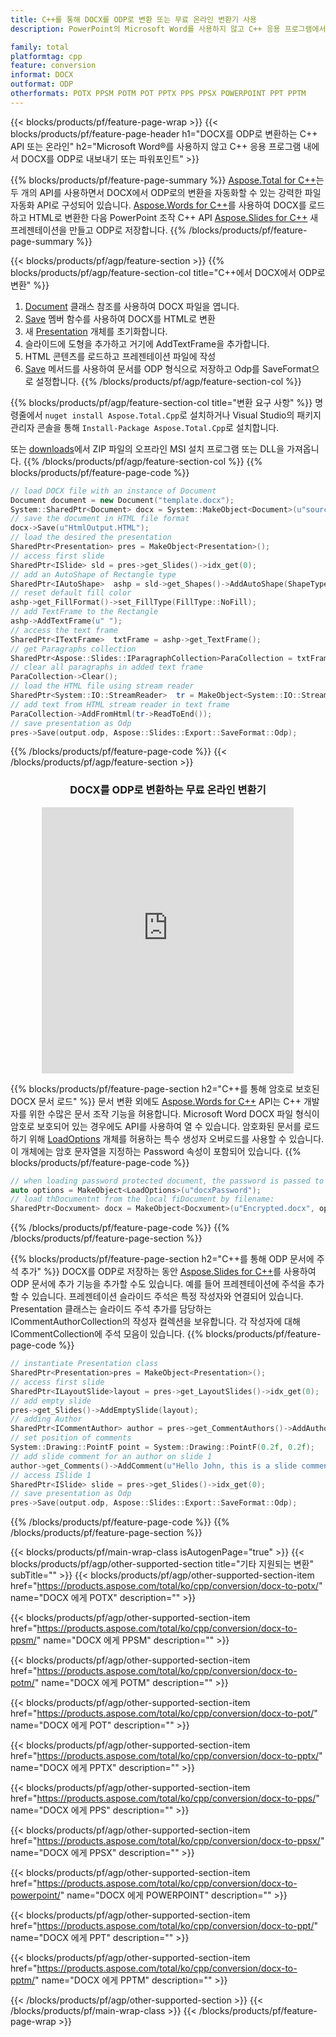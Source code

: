 ```yaml
---
title: C++를 통해 DOCX를 ODP로 변환 또는 무료 온라인 변환기 사용
description: PowerPoint의 Microsoft Word를 사용하지 않고 C++ 응용 프로그램에서 DOCX를 ODP로 내보내기 또는 온라인. 코드를 통합하기 전에 무료 POT to CSV 온라인 변환기를 빠르게 테스트하십시오.

family: total
platformtag: cpp
feature: conversion
informat: DOCX
outformat: ODP
otherformats: POTX PPSM POTM POT PPTX PPS PPSX POWERPOINT PPT PPTM
---
```

{{< blocks/products/pf/feature-page-wrap >}}
{{< blocks/products/pf/feature-page-header h1="DOCX를 ODP로 변환하는 C++ API 또는 온라인" h2="Microsoft Word&reg;를 사용하지 않고 C++ 응용 프로그램 내에서 DOCX를 ODP로 내보내기 또는 파워포인트" >}}

{{% blocks/products/pf/feature-page-summary %}}
[Aspose.Total for C++](https://products.aspose.com/total/cpp/)는 두 개의 API를 사용하면서 DOCX에서 ODP로의 변환을 자동화할 수 있는 강력한 파일 자동화 API로 구성되어 있습니다. [Aspose.Words for C++](https://products.aspose.com/words/cpp/)를 사용하여 DOCX를 로드하고 HTML로 변환한 다음 PowerPoint 조작 C++ API [Aspose.Slides for C++](https://products.aspose.com/slides/cpp/) 새 프레젠테이션을 만들고 ODP로 저장합니다. 
{{% /blocks/products/pf/feature-page-summary  %}}

{{< blocks/products/pf/agp/feature-section >}}
{{% blocks/products/pf/agp/feature-section-col title="C++에서 DOCX에서 ODP로 변환" %}}
1. [Document](https://reference.aspose.com/words/cpp/class/aspose.words.document) 클래스 참조를 사용하여 DOCX 파일을 엽니다.
2. [Save](https://reference.aspose.com/words/cpp/class/aspose.words.document#save_stdbasicostream_saveoptions) 멤버 함수를 사용하여 DOCX를 HTML로 변환
3. 새 [Presentation](https://reference.aspose.com/slides/cpp/class/aspose.slides.presentation) 개체를 초기화합니다.
4. 슬라이드에 도형을 추가하고 거기에 AddTextFrame을 추가합니다.
5. HTML 콘텐츠를 로드하고 프레젠테이션 파일에 작성
6. [Save](https://reference.aspose.com/slides/cpp/class/aspose.slides.presentation#afcd59ec697bf05c10f78c3869de2ec9e) 메서드를 사용하여 문서를 ODP 형식으로 저장하고 Odp를 SaveFormat으로 설정합니다.
{{% /blocks/products/pf/agp/feature-section-col %}}

{{% blocks/products/pf/agp/feature-section-col title="변환 요구 사항" %}}
명령줄에서 ```nuget install Aspose.Total.Cpp```로 설치하거나 Visual Studio의 패키지 관리자 콘솔을 통해 ```Install-Package Aspose.Total.Cpp```로 설치합니다.

또는 [downloads](https://releases.aspose.com/total/cpp)에서 ZIP 파일의 오프라인 MSI 설치 프로그램 또는 DLL을 가져옵니다.
{{% /blocks/products/pf/agp/feature-section-col %}}
{{% blocks/products/pf/feature-page-code %}}

```cpp
// load DOCX file with an instance of Document
Document document = new Document("template.docx");
System::SharedPtr<Document> docx = System::MakeObject<Document>(u"sourceFile.docx");
// save the document in HTML file format
docx->Save(u"HtmlOutput.HTML");
// load the desired the presentation
SharedPtr<Presentation> pres = MakeObject<Presentation>();
// access first slide
SharedPtr<ISlide> sld = pres->get_Slides()->idx_get(0);
// add an AutoShape of Rectangle type
SharedPtr<IAutoShape>  ashp = sld->get_Shapes()->AddAutoShape(ShapeType::Rectangle, 10, 10, 700, 500);
// reset default fill color
ashp->get_FillFormat()->set_FillType(FillType::NoFill);
// add TextFrame to the Rectangle
ashp->AddTextFrame(u" ");
// access the text frame
SharedPtr<ITextFrame>  txtFrame = ashp->get_TextFrame();
// get Paragraphs collection
SharedPtr<Aspose::Slides::IParagraphCollection>ParaCollection = txtFrame->get_Paragraphs();
// clear all paragraphs in added text frame
ParaCollection->Clear();
// load the HTML file using stream reader
SharedPtr<System::IO::StreamReader>  tr = MakeObject<System::IO::StreamReader>(HtmlOutput.HTML);
// add text from HTML stream reader in text frame
ParaCollection->AddFromHtml(tr->ReadToEnd());
// save presentation as Odp
pres->Save(output.odp, Aspose::Slides::Export::SaveFormat::Odp);                  
```


{{% /blocks/products/pf/feature-page-code %}}
{{< /blocks/products/pf/agp/feature-section >}}
<div class="container-fluid agp-content bg-white aboutfile box-1 vh100 section nopbtm">
<div class=container>
<div class=row>
<div class="demobox tc col-md-12 padding-0" align="center">

<h3>DOCX를 ODP로 변환하는 무료 온라인 변환기</h3>

<iframe style="border: none; height: 426px;" scrolling="no" src="https://total-conversion-app-65z5r2lp.qa.k8s.dynabic.com/?to=odp&from=docx" id="child-iframe" width="80%"></iframe>

</div></div>
</div></div>

{{% blocks/products/pf/feature-page-section  h2="C++를 통해 암호로 보호된 DOCX 문서 로드" %}}
문서 변환 외에도 [Aspose.Words for C++](https://products.aspose.com/words/cpp/) API는 C++ 개발자를 위한 수많은 문서 조작 기능을 허용합니다. Microsoft Word DOCX 파일 형식이 암호로 보호되어 있는 경우에도 API를 사용하여 열 수 있습니다. 암호화된 문서를 로드하기 위해 [LoadOptions](https://reference.aspose.com/words/cpp/class/aspose.words.loading.load_options) 개체를 허용하는 특수 생성자 오버로드를 사용할 수 있습니다. 이 개체에는 암호 문자열을 지정하는 Password 속성이 포함되어 있습니다.
{{% blocks/products/pf/feature-page-code %}}

```cpp
// when loading password protected document, the password is passed to the document's constructor using a LoadOptions object.
auto options = MakeObject<LoadOptions>(u"docxPassword");
// load thDocumentnt from the local fiDocument by filename:
SharedPtr<Docxument> docx = MakeObject<Docxument>(u"Encrypted.docx", options);
```

{{% /blocks/products/pf/feature-page-code  %}}
{{% /blocks/products/pf/feature-page-section %}}

{{% blocks/products/pf/feature-page-section  h2="C++를 통해 ODP 문서에 주석 추가" %}}
DOCX를 ODP로 저장하는 동안 [Aspose.Slides for C++](https://products.aspose.com/slides/cpp/)를 사용하여 ODP 문서에 추가 기능을 추가할 수도 있습니다. 예를 들어 프레젠테이션에 주석을 추가할 수 있습니다. 프레젠테이션 슬라이드 주석은 특정 작성자와 연결되어 있습니다. Presentation 클래스는 슬라이드 주석 추가를 담당하는 ICommentAuthorCollection의 작성자 컬렉션을 보유합니다. 각 작성자에 대해 ICommentCollection에 주석 모음이 있습니다.
{{% blocks/products/pf/feature-page-code %}}

```cpp
// instantiate Presentation class
SharedPtr<Presentation>pres = MakeObject<Presentation>();
// access first slide
SharedPtr<ILayoutSlide>layout = pres->get_LayoutSlides()->idx_get(0);
// add empty slide
pres->get_Slides()->AddEmptySlide(layout);
// adding Author
SharedPtr<ICommentAuthor> author = pres->get_CommentAuthors()->AddAuthor(u"John Doe", u"MF");
// set position of comments
System::Drawing::PointF point = System::Drawing::PointF(0.2f, 0.2f);
// add slide comment for an author on slide 1
author->get_Comments()->AddComment(u"Hello John, this is a slide comment", pres->get_Slides()->idx_get(1), point, DateTime::get_Now());
// access ISlide 1
SharedPtr<ISlide> slide = pres->get_Slides()->idx_get(0);
// save presentation as Odp
pres->Save(output.odp, Aspose::Slides::Export::SaveFormat::Odp);  
```

{{% /blocks/products/pf/feature-page-code  %}}
{{% /blocks/products/pf/feature-page-section %}}

{{< blocks/products/pf/main-wrap-class isAutogenPage="true" >}}
{{< blocks/products/pf/agp/other-supported-section title="기타 지원되는 변환" subTitle="" >}}
{{< blocks/products/pf/agp/other-supported-section-item href="https://products.aspose.com/total/ko/cpp/conversion/docx-to-potx/" name="DOCX 에게 POTX" description="" >}}

{{< blocks/products/pf/agp/other-supported-section-item href="https://products.aspose.com/total/ko/cpp/conversion/docx-to-ppsm/" name="DOCX 에게 PPSM" description="" >}}

{{< blocks/products/pf/agp/other-supported-section-item href="https://products.aspose.com/total/ko/cpp/conversion/docx-to-potm/" name="DOCX 에게 POTM" description="" >}}

{{< blocks/products/pf/agp/other-supported-section-item href="https://products.aspose.com/total/ko/cpp/conversion/docx-to-pot/" name="DOCX 에게 POT" description="" >}}

{{< blocks/products/pf/agp/other-supported-section-item href="https://products.aspose.com/total/ko/cpp/conversion/docx-to-pptx/" name="DOCX 에게 PPTX" description="" >}}

{{< blocks/products/pf/agp/other-supported-section-item href="https://products.aspose.com/total/ko/cpp/conversion/docx-to-pps/" name="DOCX 에게 PPS" description="" >}}

{{< blocks/products/pf/agp/other-supported-section-item href="https://products.aspose.com/total/ko/cpp/conversion/docx-to-ppsx/" name="DOCX 에게 PPSX" description="" >}}

{{< blocks/products/pf/agp/other-supported-section-item href="https://products.aspose.com/total/ko/cpp/conversion/docx-to-powerpoint/" name="DOCX 에게 POWERPOINT" description="" >}}

{{< blocks/products/pf/agp/other-supported-section-item href="https://products.aspose.com/total/ko/cpp/conversion/docx-to-ppt/" name="DOCX 에게 PPT" description="" >}}

{{< blocks/products/pf/agp/other-supported-section-item href="https://products.aspose.com/total/ko/cpp/conversion/docx-to-pptm/" name="DOCX 에게 PPTM" description="" >}}


{{< /blocks/products/pf/agp/other-supported-section >}}
{{< /blocks/products/pf/main-wrap-class >}}
{{< /blocks/products/pf/feature-page-wrap >}}